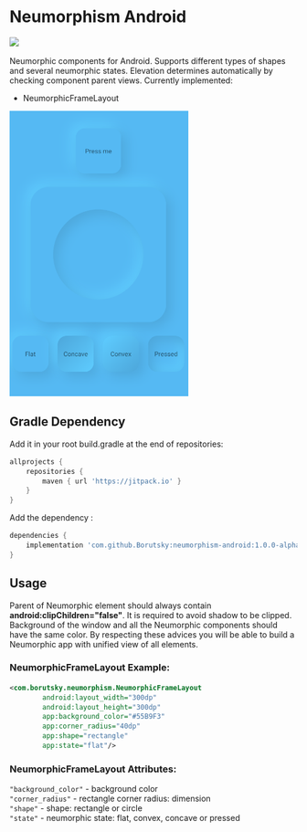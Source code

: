 # Neumorphism Android
[![](https://jitpack.io/v/Borutsky/neumorphism-android.svg)](https://jitpack.io/#Borutsky/neumorphism-android)

Neumorphic components for Android. Supports different types of shapes and several neumorphic states.
Elevation determines automatically by checking component parent views. Currently implemented:

- NeumorphicFrameLayout

<img src="https://raw.githubusercontent.com/Borutsky/neumorphism-android/master/screenshots/preview.png" height="500">

## Gradle Dependency

Add it in your root build.gradle at the end of repositories:
```groovy
allprojects {
	repositories {
		maven { url 'https://jitpack.io' }
	}
}
```
Add the dependency :
```groovy
dependencies {
	implementation 'com.github.Borutsky:neumorphism-android:1.0.0-alpha01'
}
```

## Usage

Parent of Neumorphic element should always contain **android:clipChildren="false"**. It is required to avoid shadow to be clipped.
Background of the window and all the Neumorphic components should have the same color. By respecting these advices you will be able to build a Neumorphic app with unified view of all elements.

### NeumorphicFrameLayout Example:

```xml
<com.borutsky.neumorphism.NeumorphicFrameLayout
        android:layout_width="300dp"
        android:layout_height="300dp"
        app:background_color="#55B9F3"
        app:corner_radius="40dp"
        app:shape="rectangle"
        app:state="flat"/>
```

### NeumorphicFrameLayout Attributes:
```"background_color"``` -  background color <br>
```"corner_radius"``` -  rectangle corner radius: dimension <br>
```"shape"``` -  shape: rectangle or circle <br>
```"state"``` -  neumorphic state: flat, convex, concave or pressed <br>
